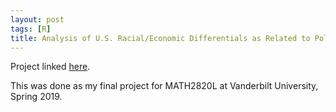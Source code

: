 ```yaml
---
layout: post
tags: [R]
title: Analysis of U.S. Racial/Economic Differentials as Related to Police Killings
---
```

Project linked [here](https://nbviewer.jupyter.org/github/jeffreycheng3421/jeffreycheng3421.github.io/blob/master/rpdfs/Final_Project_Complete.pdf).

This was done as my final project for MATH2820L at Vanderbilt University, Spring 2019.
